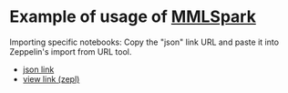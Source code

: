 # Example of usage of [MMLSpark](https://github.com/Azure/mmlspark)

Importing specific notebooks:
Copy the "json" link URL and paste it into Zeppelin's import from URL tool.
* [json link](https://raw.githubusercontent.com/SemyonSinchenko/Spark/master/MMLSpark/MMLSpark.json)
* [view link (zepl)](https://www.zepl.com/viewer/notebooks/bm90ZTovL3NlbWVuc2luY2hlbmtvQGdtYWlsLmNvbS9kOTkzZTk2MGUxOWE0ZDRjOGZlMDNiNzM5YTVlODQ3Mi9ub3RlLmpzb24)
